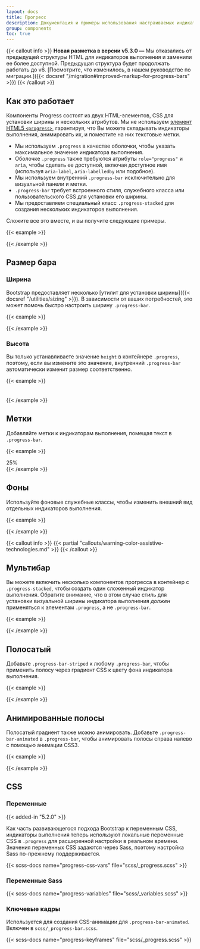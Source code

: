 ```yaml
---
layout: docs
title: Прогресс
description: Документация и примеры использования настраиваемых индикаторов выполнения Bootstrap с поддержкой составных полос, анимированных фонов и текстовых меток.
group: components
toc: true
---
```


{{< callout info >}}
**Новая разметка в версии v5.3.0 —** Мы отказались от предыдущей структуры HTML для индикаторов выполнения и заменили ее более доступной. Предыдущая структура будет продолжать работать до v6. [Посмотрите, что изменилось, в нашем руководстве по миграции.]({{< docsref "/migration#improved-markup-for-progress-bars" >}})
{{< /callout >}}

## Как это работает

Компоненты Progress состоят из двух HTML-элементов, CSS для установки ширины и нескольких атрибутов. Мы не используем [элемент HTML5 `<progress>`](https://developer.mozilla.org/en-US/docs/Web/HTML/Element/progress), гарантируя, что Вы можете складывать индикаторы выполнения, анимировать их, и поместите на них текстовые метки.

- Мы используем `.progress` в качестве оболочки, чтобы указать максимальное значение индикатора выполнения.
- Оболочке `.progress` также требуются атрибуты `role="progress"` и `aria`, чтобы сделать ее доступной, включая доступное имя (используя `aria-label`, `aria-labelledby` или подобное).
- Мы используем внутренний `.progress-bar` исключительно для визуальной панели и метки.
- `.progress-bar` требует встроенного стиля, служебного класса или пользовательского CSS для установки его ширины.
- Мы предоставляем специальный класс `.progress-stacked` для создания нескольких индикаторов выполнения.

Сложите все это вместе, и вы получите следующие примеры.

{{< example >}}
<div class="progress" role="progressbar" aria-label="Basic example" aria-valuenow="0" aria-valuemin="0" aria-valuemax="100">
  <div class="progress-bar" style="width: 0%"></div>
</div>
<div class="progress" role="progressbar" aria-label="Basic example" aria-valuenow="25" aria-valuemin="0" aria-valuemax="100">
  <div class="progress-bar" style="width: 25%"></div>
</div>
<div class="progress" role="progressbar" aria-label="Basic example" aria-valuenow="50" aria-valuemin="0" aria-valuemax="100">
  <div class="progress-bar" style="width: 50%"></div>
</div>
<div class="progress" role="progressbar" aria-label="Basic example" aria-valuenow="75" aria-valuemin="0" aria-valuemax="100">
  <div class="progress-bar" style="width: 75%"></div>
</div>
<div class="progress" role="progressbar" aria-label="Basic example" aria-valuenow="100" aria-valuemin="0" aria-valuemax="100">
  <div class="progress-bar" style="width: 100%"></div>
</div>
{{< /example >}}

## Размер бара

### Ширина

Bootstrap предоставляет несколько [утилит для установки ширины]({{< docsref "/utilities/sizing" >}}). В зависимости от ваших потребностей, это может помочь быстро настроить ширину `.progress-bar`.

{{< example >}}
<div class="progress" role="progressbar" aria-label="Basic example" aria-valuenow="75" aria-valuemin="0" aria-valuemax="100">
  <div class="progress-bar w-75"></div>
</div>
{{< /example >}}

### Высота

Вы только устанавливаете значение `height` в контейнере `.progress`, поэтому, если вы измените это значение, внутренний `.progress-bar` автоматически изменит размер соответственно.

{{< example >}}
<div class="progress"  role="progressbar" aria-label="Example 1px high" aria-valuenow="25" aria-valuemin="0" aria-valuemax="100" style="height: 1px">
  <div class="progress-bar" style="width: 25%"></div>
</div>
<div class="progress" role="progressbar" aria-label="Example 20px high" aria-valuenow="25" aria-valuemin="0" aria-valuemax="100" style="height: 20px">
  <div class="progress-bar" style="width: 25%"></div>
</div>
{{< /example >}}

## Метки

Добавляйте метки к индикаторам выполнения, помещая текст в `.progress-bar`.

{{< example >}}
<div class="progress" role="progressbar" aria-label="Example with label" aria-valuenow="25" aria-valuemin="0" aria-valuemax="100">
  <div class="progress-bar" style="width: 25%">25%</div>
</div>
{{< /example >}}

## Фоны

Используйте фоновые служебные классы, чтобы изменить внешний вид отдельных индикаторов выполнения.

{{< example >}}
<div class="progress" role="progressbar" aria-label="Success example" aria-valuenow="25" aria-valuemin="0" aria-valuemax="100">
  <div class="progress-bar bg-success" style="width: 25%"></div>
</div>
<div class="progress" role="progressbar" aria-label="Info example" aria-valuenow="50" aria-valuemin="0" aria-valuemax="100">
  <div class="progress-bar bg-info" style="width: 50%"></div>
</div>
<div class="progress" role="progressbar" aria-label="Warning example" aria-valuenow="75" aria-valuemin="0" aria-valuemax="100">
  <div class="progress-bar bg-warning" style="width: 75%"></div>
</div>
<div class="progress" role="progressbar" aria-label="Danger example" aria-valuenow="100" aria-valuemin="0" aria-valuemax="100">
  <div class="progress-bar bg-danger" style="width: 100%"></div>
</div>
{{< /example >}}

{{< callout info >}}
{{< partial "callouts/warning-color-assistive-technologies.md" >}}
{{< /callout >}}

## Мультибар

Вы можете включить несколько компонентов прогресса в контейнер с `.progress-stacked`, чтобы создать один сложенный индикатор выполнения. Обратите внимание, что в этом случае стиль для установки визуальной ширины индикатора выполнения *должен* применяться к элементам `.progress`, а не `.progress-bar`.

{{< example >}}
<div class="progress-stacked">
  <div class="progress" role="progressbar" aria-label="Segment one" aria-valuenow="15" aria-valuemin="0" aria-valuemax="100" style="width: 15%">
    <div class="progress-bar"></div>
  </div>
  <div class="progress" role="progressbar" aria-label="Segment two" aria-valuenow="30" aria-valuemin="0" aria-valuemax="100" style="width: 30%">
    <div class="progress-bar bg-success"></div>
  </div>
  <div class="progress" role="progressbar" aria-label="Segment three" aria-valuenow="20" aria-valuemin="0" aria-valuemax="100" style="width: 20%">
    <div class="progress-bar bg-info"></div>
  </div>
</div>
{{< /example >}}

## Полосатый

Добавьте `.progress-bar-striped` к любому `.progress-bar`, чтобы применить полосу через градиент CSS к цвету фона индикатора выполнения.

{{< example >}}
<div class="progress" role="progressbar" aria-label="Default striped example" aria-valuenow="10" aria-valuemin="0" aria-valuemax="100">
  <div class="progress-bar progress-bar-striped" style="width: 10%"></div>
</div>
<div class="progress" role="progressbar" aria-label="Success striped example" aria-valuenow="25" aria-valuemin="0" aria-valuemax="100">
  <div class="progress-bar progress-bar-striped bg-success" style="width: 25%"></div>
</div>
<div class="progress" role="progressbar" aria-label="Info striped example" aria-valuenow="50" aria-valuemin="0" aria-valuemax="100">
  <div class="progress-bar progress-bar-striped bg-info" style="width: 50%"></div>
</div>
<div class="progress" role="progressbar" aria-label="Warning striped example" aria-valuenow="75" aria-valuemin="0" aria-valuemax="100">
  <div class="progress-bar progress-bar-striped bg-warning" style="width: 75%"></div>
</div>
<div class="progress" role="progressbar" aria-label="Danger striped example" aria-valuenow="100" aria-valuemin="0" aria-valuemax="100">
  <div class="progress-bar progress-bar-striped bg-danger" style="width: 100%"></div>
</div>
{{< /example >}}

## Анимированные полосы

Полосатый градиент также можно анимировать. Добавьте `.progress-bar-animated` в `.progress-bar`, чтобы анимировать полосы справа налево с помощью анимации CSS3.

{{< example >}}
<div class="progress" role="progressbar" aria-label="Animated striped example" aria-valuenow="75" aria-valuemin="0" aria-valuemax="100">
  <div class="progress-bar progress-bar-striped progress-bar-animated" style="width: 75%"></div>
</div>
{{< /example >}}

## CSS

### Переменные

{{< added-in "5.2.0" >}}

Как часть развивающегося подхода Bootstrap к переменным CSS, индикаторы выполнения теперь используют локальные переменные CSS в `.progress` для расширенной настройки в реальном времени. Значения переменных CSS задаются через Sass, поэтому настройка Sass по-прежнему поддерживается.

{{< scss-docs name="progress-css-vars" file="scss/_progress.scss" >}}

### Переменные Sass

{{< scss-docs name="progress-variables" file="scss/_variables.scss" >}}

### Ключевые кадры

Используется для создания CSS-анимации для `.progress-bar-animated`. Включен в `scss/_progress-bar.scss`.

{{< scss-docs name="progress-keyframes" file="scss/_progress.scss" >}}
